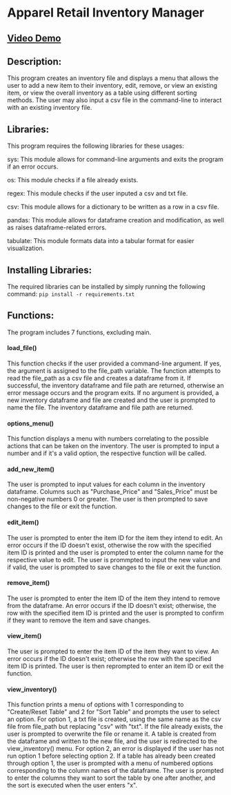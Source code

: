 # Apparel Retail Inventory Manager

## [Video Demo](https://www.youtube.com/watch?v=oC1Okrxd0eY)
## Description:
This program creates an inventory file and displays a menu that allows the user to add a new item to their inventory, edit, remove, or view an existing item, or view the overall inventory as a table using different sorting methods. The user may also input a csv file in the command-line to interact with an existing inventory file.

## Libraries:
This program requires the following libraries for these usages:

sys: This module allows for command-line arguments and exits the program if an error occurs.

os: This module checks if a file already exists.

regex: This module checks if the user inputed a csv and txt file.

csv: This module allows for a dictionary to be written as a row in a csv file.

pandas: This module allows for dataframe creation and modification, as well as raises dataframe-related errors.

tabulate: This module formats data into a tabular format for easier visualization.

## Installing Libraries:

The required libraries can be installed by simply running the following command:
```pip install -r requirements.txt```

## Functions:
The program includes 7 functions, excluding main.

#### load_file()
This function checks if the user provided a command-line argument. If yes, the argument is assigned to the file_path variable. The function attempts to read the file_path as a csv file and creates a dataframe from it. If successful, the inventory dataframe and file path are returned, otherwise an error message occurs and the program exits. If no argument is provided, a new inventory dataframe and file are created and the user is prompted to name the file. The inventory dataframe and file path are returned.

#### options_menu()
This function displays a menu with numbers correlating to the possible actions that can be taken on the inventory. The user is prompted to input a number and if it's a valid option, the respective function will be called.

#### add_new_item()
The user is prompted to input values for each column in the inventory dataframe. Columns such as "Purchase_Price" and "Sales_Price" must be non-negative numbers 0 or greater. The user is then prompted to save changes to the file or exit the function.

#### edit_item()
The user is prompted to enter the item ID for the item they intend to edit. An error occurs if the ID doesn't exist, otherwise the row with the specified item ID is printed and the user is prompted to enter the column name for the respective value to edit. The user is prommpted to input the new value and if valid, the user is prompted to save changes to the file or exit the function.

#### remove_item()
The user is prompted to enter the item ID of the item they intend to remove from the dataframe. An error occurs if the ID doesn't exist; otherwise, the row with the specified item ID is printed and the user is prompted to confirm if they want to remove the item and save changes.

#### view_item()
The user is prompted to enter the item ID of the item they want to view. An error occurs if the ID doesn't exist; otherwise the row with the specified item ID is printed. The user is then reprompted to enter an item ID or exit the function.

#### view_inventory()
This function prints a menu of options with 1 corresponding to "Create/Reset Table" and 2 for "Sort Table" and prompts the user to select an option. For option 1, a txt file is created, using the same name as the csv file from file_path but replacing "csv" with "txt". If the file already exists, the user is prompted to overwrite the file or rename it. A table is created from the dataframe and written to the new file, and the user is redirected to the view_inventory() menu. For option 2, an error is displayed if the user has not run option 1 before selecting option 2. If a table has already been created through option 1, the user is prompted with a menu of numbered options corresponding to the column names of the dataframe. The user is prompted to enter the columns they want to sort the table by one after another, and the sort is executed when the user enters "x".
